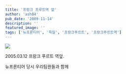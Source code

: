 ```yaml
---
title: '프랑크 프루트역 앞'
author: 'ash84'
pub_date: '2009-11-14'
description: ''
featured_image: ''
tags: ['뉴프론티어', '독일', '프랑크푸르트', '프랑크푸르트역']
---
```



![](http://ash84.net/wp-content/uploads/1/cfile6.uf.12787F034AFE089032BDED.JPG)

2005.03.12 프랑크 푸르트 역앞.

뉴프론티어 당시 우리팀원들과 함께



